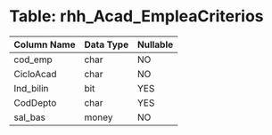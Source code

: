 # Table: rhh_Acad_EmpleaCriterios

| Column Name | Data Type | Nullable |
|-------------|-----------|----------|
| cod_emp | char | NO |
| CicloAcad | char | NO |
| Ind_bilin | bit | YES |
| CodDepto | char | YES |
| sal_bas | money | NO |
